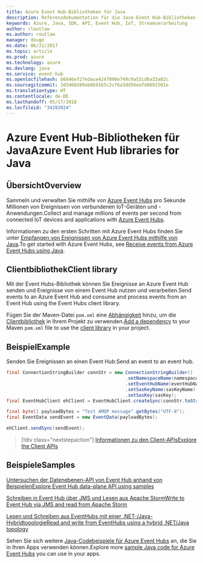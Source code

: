 ```yaml
---
title: Azure Event Hub-Bibliotheken für Java
description: Referenzdokumentation für die Java-Event Hub-Bibliotheken
keywords: Azure, Java, SDK, API, Event Hub, IoT, Streamverarbeitung
author: rloutlaw
ms.author: routlaw
manager: douge
ms.date: 06/21/2017
ms.topic: article
ms.prod: azure
ms.technology: azure
ms.devlang: java
ms.service: event-hub
ms.openlocfilehash: b6646ef27edace4247090e749c9a52cd6a33a82c
ms.sourcegitcommit: 3d3460289ab6b9165c2cf6a3dd56eafd0692501e
ms.translationtype: HT
ms.contentlocale: de-DE
ms.lasthandoff: 05/17/2018
ms.locfileid: "34283024"
---
```

# <a name="azure-event-hub-libraries-for-java"></a><span data-ttu-id="3b7eb-104">Azure Event Hub-Bibliotheken für Java</span><span class="sxs-lookup"><span data-stu-id="3b7eb-104">Azure Event Hub libraries for Java</span></span>

## <a name="overview"></a><span data-ttu-id="3b7eb-105">Übersicht</span><span class="sxs-lookup"><span data-stu-id="3b7eb-105">Overview</span></span>

<span data-ttu-id="3b7eb-106">Sammeln und verwalten Sie mithilfe von [Azure Event Hubs](/azure/event-hubs/event-hubs-what-is-event-hubs) pro Sekunde Millionen von Ereignissen von verbundenen IoT-Geräten und -Anwendungen.</span><span class="sxs-lookup"><span data-stu-id="3b7eb-106">Collect and manage millions of events per second from connected IoT devices and applications with [Azure Event Hubs](/azure/event-hubs/event-hubs-what-is-event-hubs).</span></span>

<span data-ttu-id="3b7eb-107">Informationen zu den ersten Schritten mit Azure Event Hubs finden Sie unter [Empfangen von Ereignissen von Azure Event Hubs mithilfe von Java](/azure/event-hubs/event-hubs-java-get-started-receive-eph).</span><span class="sxs-lookup"><span data-stu-id="3b7eb-107">To get started with Azure Event Hubs, see [Receive events from Azure Event Hubs using Java](/azure/event-hubs/event-hubs-java-get-started-receive-eph).</span></span>


## <a name="client-library"></a><span data-ttu-id="3b7eb-108">Clientbibliothek</span><span class="sxs-lookup"><span data-stu-id="3b7eb-108">Client library</span></span>

<span data-ttu-id="3b7eb-109">Mit der Event Hubs-Bibliothek können Sie Ereignisse an Azure Event Hub senden und Ereignisse von einem Event Hub nutzen und verarbeiten.</span><span class="sxs-lookup"><span data-stu-id="3b7eb-109">Send events to an Azure Event Hub and consume and process events from an Event Hub using the Event Hubs client library.</span></span>

<span data-ttu-id="3b7eb-110">Fügen Sie der Maven-Datei `pom.xml` eine [Abhängigkeit](https://maven.apache.org/guides/getting-started/index.html#How_do_I_use_external_dependencies) hinzu, um die [Clientbibliothek](https://mvnrepository.com/artifact/com.microsoft.azure/azure-eventhubs) in Ihrem Projekt zu verwenden.</span><span class="sxs-lookup"><span data-stu-id="3b7eb-110">[Add a dependency](https://maven.apache.org/guides/getting-started/index.html#How_do_I_use_external_dependencies) to your Maven `pom.xml` file to use the [client library](https://mvnrepository.com/artifact/com.microsoft.azure/azure-eventhubs) in your project.</span></span>
 

## <a name="example"></a><span data-ttu-id="3b7eb-111">Beispiel</span><span class="sxs-lookup"><span data-stu-id="3b7eb-111">Example</span></span>

<span data-ttu-id="3b7eb-112">Senden Sie Ereignissen an einen Event Hub:</span><span class="sxs-lookup"><span data-stu-id="3b7eb-112">Send an event to an event hub.</span></span>

```java
final ConnectionStringBuilder connStr = new ConnectionStringBuilder()
                                            .setNamespaceName(namespaceName)
                                            .setEventHubName(eventHubName)
                                            .setSasKeyName(sasKeyName)
                                            .setSasKey(sasKey);
final EventHubClient ehClient = EventHubClient.createSync(connStr.toString());

final byte[] payloadBytes = "Test AMQP message".getBytes("UTF-8");
final EventData sendEvent = new EventData(payloadBytes);

ehClient.sendSync(sendEvent);
```


> [!div class="nextstepaction"]
> [<span data-ttu-id="3b7eb-113">Informationen zu den Client-APIs</span><span class="sxs-lookup"><span data-stu-id="3b7eb-113">Explore the Client APIs</span></span>](/java/api/overview/azure/eventhubs/client)



## <a name="samples"></a><span data-ttu-id="3b7eb-114">Beispiele</span><span class="sxs-lookup"><span data-stu-id="3b7eb-114">Samples</span></span>

<span data-ttu-id="3b7eb-115">[Untersuchen der Datenebenen-API von Event Hub anhand von Beispielen][1]</span><span class="sxs-lookup"><span data-stu-id="3b7eb-115">[Explore Event Hub data-plane API using samples][1]</span></span>

<span data-ttu-id="3b7eb-116">[Schreiben in Event Hub über JMS und Lesen aus Apache Storm][2]</span><span class="sxs-lookup"><span data-stu-id="3b7eb-116">[Write to Event Hub via JMS and read from Apache Storm][2]</span></span>

<span data-ttu-id="3b7eb-117">[Lesen und Schreiben aus EventHubs mit einer .NET-/Java-Hybridtopologie][3]</span><span class="sxs-lookup"><span data-stu-id="3b7eb-117">[Read and write from EventHubs using a hybrid .NET/Java topology][3]</span></span> 

[1]: https://github.com/Azure/azure-event-hubs/tree/master/samples/Java
[2]: https://github.com/Azure-Samples/event-hubs-java-storm-sender-jms-receiver
[3]: https://github.com/Azure-Samples/hdinsight-dotnet-java-storm-eventhub

<span data-ttu-id="3b7eb-118">Sehen Sie sich weitere [Java-Codebeispiele für Azure Event Hubs](https://azure.microsoft.com/resources/samples/?platform=java&term=event) an, die Sie in Ihren Apps verwenden können.</span><span class="sxs-lookup"><span data-stu-id="3b7eb-118">Explore more [sample Java code for Azure Event Hubs](https://azure.microsoft.com/resources/samples/?platform=java&term=event) you can use in your apps.</span></span>

